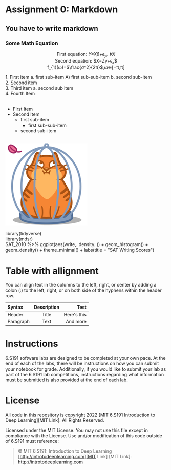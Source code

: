 # Assignment 0: Markdown
## You have to write markdown
### Some Math Equation
<p align="center">
  First equation: <em>Y=Xβ+ϵ<sub>y</sub>, ∀X </em><br>
  Second equation: $X=Zγ+ϵ<sub>x</sub>$ <br>
  f_{1}(ω)=$\frac{σ^2}{2π}$,ω∈[−π,π]<br>
</p>
1. First item a. first sub-item A) first sub-sub-item b. second sub-item <br>
2. Second item <br>
3. Third item a. second sub item <br>
4. Fourth Item <br><br>

- First Item <br>
- Second Item <br>
  - first sub-item <br>
     - first sub-sub-item <br>
  - second sub-item <br><br>

![Cute Cat](cat.png)

library(tidyverse) <br>
library(mdsr) <br>
SAT_2010 %>% ggplot(aes(write,..density..)) + geom_histogram() + <br>
geom_density() + theme_minimal() + labs(title = "SAT Writing Scores") <br>

# Table with allignment
You can align text in the columns to the left, right, or center by adding a colon (:) to the left,
right, or on both side of the hyphens within the header row.

| Syntax   | Description | Test       |
|:--------  |:-----------:|-------:|
|Header    |    Title    | Here's this|
|Paragraph |    Text     | And more   |

# Instructions
6.S191 software labs are designed to be completed at your own pace. At the end of each
of the labs, there will be instructions on how you can submit your notebook for grade.
Additionally, if you would like to submit your lab as part of the 6.S191 lab competitions,
instructions regarding what information must be submitted is also provided at the end of
each lab. <br>

# License
All code in this repository is copyright 2022 [MIT 6.S191 Introduction to Deep Learning][MIT Link]. All
Rights Reserved.


Licensed under the MIT License. You may not use this file except in compliance with the
License. Use and/or modification of this code outside of 6.S191 must reference:

> © MIT 6.S191: Introduction to Deep Learning <br>
> [http://introtodeeplearning.com][MIT Link]
[MIT Link]: http://introtodeeplearning.com
